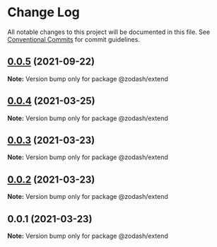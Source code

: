 # Change Log

All notable changes to this project will be documented in this file.
See [Conventional Commits](https://conventionalcommits.org) for commit guidelines.

## [0.0.5](https://github.com/zcorky/zodash/compare/@zodash/extend@0.0.4...@zodash/extend@0.0.5) (2021-09-22)

**Note:** Version bump only for package @zodash/extend





## [0.0.4](https://github.com/zcorky/zodash/compare/@zodash/extend@0.0.3...@zodash/extend@0.0.4) (2021-03-25)

**Note:** Version bump only for package @zodash/extend





## [0.0.3](https://github.com/zcorky/zodash/compare/@zodash/extend@0.0.2...@zodash/extend@0.0.3) (2021-03-23)

**Note:** Version bump only for package @zodash/extend





## [0.0.2](https://github.com/zcorky/zodash/compare/@zodash/extend@0.0.1...@zodash/extend@0.0.2) (2021-03-23)

**Note:** Version bump only for package @zodash/extend





## 0.0.1 (2021-03-23)

**Note:** Version bump only for package @zodash/extend
